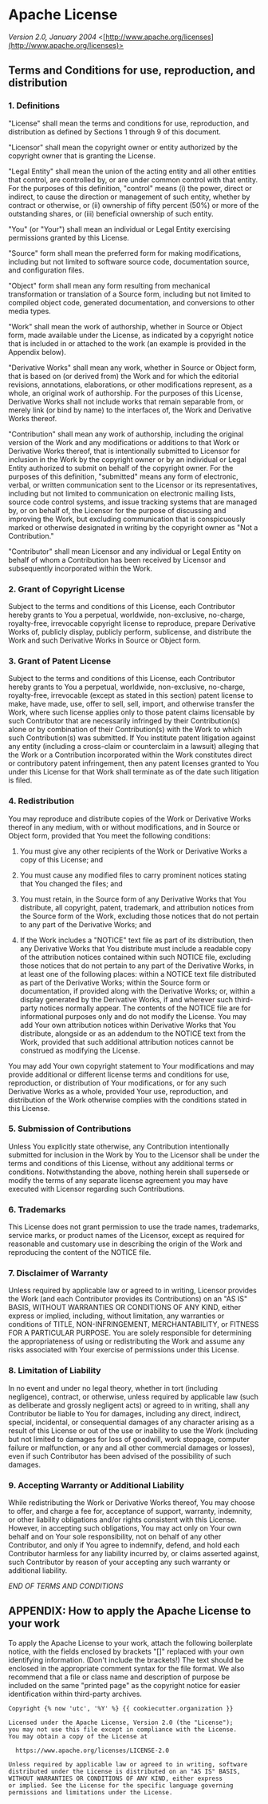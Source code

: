 # Apache License

*Version 2.0, January 2004*
<[http://www.apache.org/licenses](http://www.apache.org/licenses)>

## Terms and Conditions for use, reproduction, and distribution

### 1. Definitions

"License" shall mean the terms and conditions for use, reproduction, and
distribution as defined by Sections 1 through 9 of this document.

"Licensor" shall mean the copyright owner or entity authorized by the
copyright owner that is granting the License.

"Legal Entity" shall mean the union of the acting entity and all other
entities that control, are controlled by, or are under common control with
that entity. For the purposes of this definition, "control" means (i) the
power, direct or indirect, to cause the direction or management of such
entity, whether by contract or otherwise, or (ii) ownership of
fifty percent (50%) or more of the outstanding shares, or (iii) beneficial
ownership of such entity.

"You" (or "Your") shall mean an individual or Legal Entity exercising
permissions granted by this License.

"Source" form shall mean the preferred form for making modifications,
including but not limited to software source code, documentation source,
and configuration files.

"Object" form shall mean any form resulting from mechanical transformation
or translation of a Source form, including but not limited to compiled
object code, generated documentation, and conversions to
other media types.

"Work" shall mean the work of authorship, whether in Source or Object
form, made available under the License, as indicated by a copyright notice
that is included in or attached to the work (an example is provided in the
Appendix below).

"Derivative Works" shall mean any work, whether in Source or Object form,
that is based on (or derived from) the Work and for which the editorial
revisions, annotations, elaborations, or other modifications represent,
as a whole, an original work of authorship. For the purposes of this
License, Derivative Works shall not include works that remain separable
from, or merely link (or bind by name) to the interfaces of, the Work and
Derivative Works thereof.

"Contribution" shall mean any work of authorship, including the original
version of the Work and any modifications or additions to that Work or
Derivative Works thereof, that is intentionally submitted to Licensor for
inclusion in the Work by the copyright owner or by an individual or
Legal Entity authorized to submit on behalf of the copyright owner.
For the purposes of this definition, "submitted" means any form of
electronic, verbal, or written communication sent to the Licensor or its
representatives, including but not limited to communication on electronic
mailing lists, source code control systems, and issue tracking systems
that are managed by, or on behalf of, the Licensor for the purpose of
discussing and improving the Work, but excluding communication that is
conspicuously marked or otherwise designated in writing by the copyright
owner as "Not a Contribution."

"Contributor" shall mean Licensor and any individual or Legal Entity on
behalf of whom a Contribution has been received by Licensor and
subsequently incorporated within the Work.

### 2. Grant of Copyright License

Subject to the terms and conditions of this License, each Contributor
hereby grants to You a perpetual, worldwide, non-exclusive, no-charge,
royalty-free, irrevocable copyright license to reproduce, prepare
Derivative Works of, publicly display, publicly perform, sublicense,
and distribute the Work and such Derivative Works in
Source or Object form.

### 3. Grant of Patent License

Subject to the terms and conditions of this License, each Contributor
hereby grants to You a perpetual, worldwide, non-exclusive, no-charge,
royalty-free, irrevocable (except as stated in this section) patent
license to make, have made, use, offer to sell, sell, import, and
otherwise transfer the Work, where such license applies only to those
patent claims licensable by such Contributor that are necessarily
infringed by their Contribution(s) alone or by combination of their
Contribution(s) with the Work to which such Contribution(s) was submitted.
If You institute patent litigation against any entity (including a
cross-claim or counterclaim in a lawsuit) alleging that the Work or a
Contribution incorporated within the Work constitutes direct or
contributory patent infringement, then any patent licenses granted to
You under this License for that Work shall terminate as of the date such
litigation is filed.

### 4. Redistribution

You may reproduce and distribute copies of the Work or Derivative Works
thereof in any medium, with or without modifications, and in Source or
Object form, provided that You meet the following conditions:

1. You must give any other recipients of the Work or Derivative Works a
copy of this License; and

2. You must cause any modified files to carry prominent notices stating
that You changed the files; and

3. You must retain, in the Source form of any Derivative Works that You
distribute, all copyright, patent, trademark, and attribution notices from
the Source form of the Work, excluding those notices that do not pertain
to any part of the Derivative Works; and

4. If the Work includes a "NOTICE" text file as part of its distribution,
then any Derivative Works that You distribute must include a readable copy
of the attribution notices contained within such NOTICE file, excluding
those notices that do not pertain to any part of the Derivative Works,
in at least one of the following places: within a NOTICE text file
distributed as part of the Derivative Works; within the Source form or
documentation, if provided along with the Derivative Works; or, within a
display generated by the Derivative Works, if and wherever such
third-party notices normally appear. The contents of the NOTICE file are
for informational purposes only and do not modify the License.
You may add Your own attribution notices within Derivative Works that You
distribute, alongside or as an addendum to the NOTICE text from the Work,
provided that such additional attribution notices cannot be construed
as modifying the License.

You may add Your own copyright statement to Your modifications and may
provide additional or different license terms and conditions for use,
reproduction, or distribution of Your modifications, or for any such
Derivative Works as a whole, provided Your use, reproduction, and
distribution of the Work otherwise complies with the conditions
stated in this License.

### 5. Submission of Contributions

Unless You explicitly state otherwise, any Contribution intentionally
submitted for inclusion in the Work by You to the Licensor shall be under
the terms and conditions of this License, without any additional
terms or conditions. Notwithstanding the above, nothing herein shall
supersede or modify the terms of any separate license agreement you may
have executed with Licensor regarding such Contributions.

### 6. Trademarks

This License does not grant permission to use the trade names, trademarks,
service marks, or product names of the Licensor, except as required for
reasonable and customary use in describing the origin of the Work and
reproducing the content of the NOTICE file.

### 7. Disclaimer of Warranty

Unless required by applicable law or agreed to in writing, Licensor
provides the Work (and each Contributor provides its Contributions)
on an "AS IS" BASIS, WITHOUT WARRANTIES OR CONDITIONS OF ANY KIND,
either express or implied, including, without limitation, any warranties
or conditions of TITLE, NON-INFRINGEMENT, MERCHANTABILITY, or FITNESS
FOR A PARTICULAR PURPOSE. You are solely responsible for determining the
appropriateness of using or redistributing the Work and assume any risks
associated with Your exercise of permissions under this License.

### 8. Limitation of Liability

In no event and under no legal theory, whether in tort
(including negligence), contract, or otherwise, unless required by
applicable law (such as deliberate and grossly negligent acts) or agreed
to in writing, shall any Contributor be liable to You for damages,
including any direct, indirect, special, incidental, or consequential
damages of any character arising as a result of this License or out of
the use or inability to use the Work (including but not limited to damages
for loss of goodwill, work stoppage, computer failure or malfunction,
or any and all other commercial damages or losses), even if such
Contributor has been advised of the possibility of such damages.

### 9. Accepting Warranty or Additional Liability

While redistributing the Work or Derivative Works thereof, You may choose
to offer, and charge a fee for, acceptance of support, warranty,
indemnity, or other liability obligations and/or rights consistent with
this License. However, in accepting such obligations, You may act only
on Your own behalf and on Your sole responsibility, not on behalf of any
other Contributor, and only if You agree to indemnify, defend, and hold
each Contributor harmless for any liability incurred by, or claims
asserted against, such Contributor by reason of your accepting any such
warranty or additional liability.

*END OF TERMS AND CONDITIONS*

## APPENDIX: How to apply the Apache License to your work

To apply the Apache License to your work, attach the following boilerplate
notice, with the fields enclosed by brackets "[]" replaced with your own
identifying information. (Don't include the brackets!) The text should be
enclosed in the appropriate comment syntax for the file format. We also
recommend that a file or class name and description of purpose be included
on the same "printed page" as the copyright notice for easier
identification within third-party archives.

    Copyright {% now 'utc', '%Y' %} {{ cookiecutter.organization }}

    Licensed under the Apache License, Version 2.0 (the "License");
    you may not use this file except in compliance with the License.
    You may obtain a copy of the License at

      https://www.apache.org/licenses/LICENSE-2.0

    Unless required by applicable law or agreed to in writing, software
    distributed under the License is distributed on an "AS IS" BASIS,
    WITHOUT WARRANTIES OR CONDITIONS OF ANY KIND, either express
    or implied. See the License for the specific language governing
    permissions and limitations under the License.
